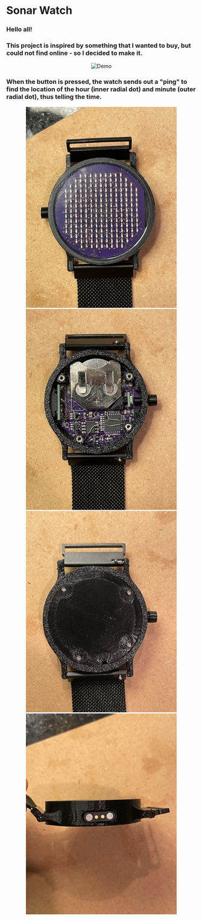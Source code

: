 # Sonar Watch

### Hello all! 

### This project is inspired by something that I wanted to buy, but could not find online - so I decided to make it.

<div align="center">
  <img src="assets/Pulse.gif" alt="Demo" />
</div>


### When the button is pressed, the watch sends out a "ping" to find the location of the hour (inner radial dot) and minute (outer radial dot), thus telling the time.

<div align="center">
  <img src="assets/Front.jpg" alt="Front" width="400"/>
  <br/>
  <img src="assets/Back_Open.jpg" alt="Back (open)" width="400"/>
  <br/>
  <img src="assets/Back_Cover.jpg" alt="Back (closed)" width="400"/>
  <br/>
  <img src="assets/Charge_port.jpg" alt="Magnetic Charging Port" width="400"/>
</div>

